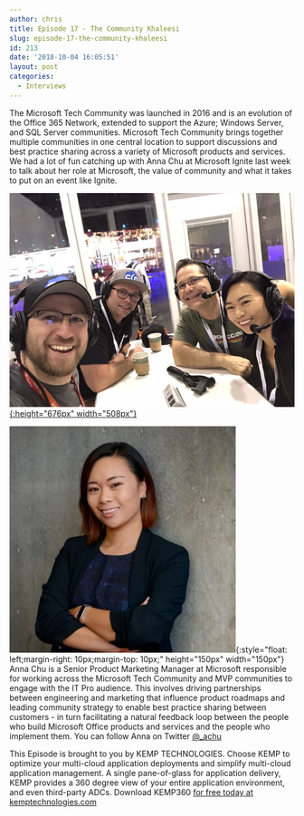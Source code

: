 ```yaml
---
author: chris
title: Episode 17 - The Community Khaleesi
slug: episode-17-the-community-khaleesi
id: 213
date: '2018-10-04 16:05:51'
layout: post
categories:
  - Interviews
---
```


The Microsoft Tech Community was launched in 2016 and is an evolution of the Office 365 Network, extended to support the Azure; Windows Server, and SQL Server communities. Microsoft Tech Community brings together multiple communities in one central location to support discussions and best practice sharing across a variety of Microsoft products and services. We had a lot of fun catching up with Anna Chu at Microsoft Ignite last week to talk about her role at Microsoft, the value of community and what it takes to put on an event like Ignite.

[![](/images/uploads/2018/10/DoPFrXGVYAAJo7Z.jpg){:height="676px" width="508px"}](/images/uploads/2018/10/DoPFrXGVYAAJo7Z.jpg)

![Anna](/images/uploads/2018/10/anna_chu.jpg){:style="float: left;margin-right: 10px;margin-top: 10px;" height="150px" width="150px"} Anna Chu is a Senior Product Marketing Manager at Microsoft responsible for working across the Microsoft Tech Community and MVP communities to engage with the IT Pro audience. This involves driving partnerships between engineering and marketing that influence product roadmaps and leading community strategy to enable best practice sharing between customers - in turn facilitating a natural feedback loop between the people who build Microsoft Office products and services and the people who implement them. You can follow Anna on Twitter [@_achu](https://twitter.com/_achu)

This Episode is brought to you by KEMP TECHNOLOGIES. Choose KEMP to optimize your multi-cloud application deployments and simplify multi-cloud application management. A single pane-of-glass for application delivery, KEMP provides a 360 degree view of your entire application environment, and even third-party ADCs. Download KEMP360 [for free today at kemptechnologies.com](https://kempte.ch/2MYXjew)
